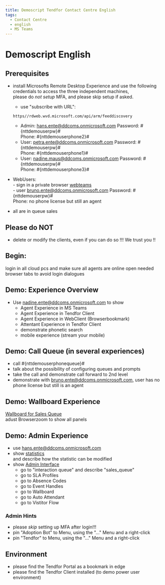```yaml
---
title: Demoscript Tendfor Contact Centre English
tags:
  - Contact Centre
  - english
  - MS Teams
---
```


# Demoscript English

## Prerequisites
  - install Microsofts Remote Desktop Experience and use the following credentials to access the three independent machines,   
    please do _not setup_ MFA, and please skip setup if asked.
    - use "subscribe with URL": 
    ```
    https//rdweb.wvd.microsoft.com/api/arm/feeddiscovery
    ```
    - Admin: hans.ente@ddcoms.onmicrosoft.com Password: #{nttdemouserpw}#   
      Phone:  #{nttdemouserphone2}#
    - User: petra.ente@ddcoms.onmicrosoft.com Password: #{nttdemouserpw}#   
      Phone: #{nttdemouserphone1}#
    - User: nadine.maus@ddcoms.onmicrosoft.com Password: #{nttdemouserpw}#   
      Phone: #{nttdemouserphone3}#
 
   - WebUsers:   
    - sign in a private browser [webteams](https://teams.office.com)   
    - user bruno.ente@ddcoms.onmicrosoft.com Password: #{nttdemouserpw}#   
      Phone: no phone license but still an agent   
   - all  are in queue sales
      
## Please do NOT
  - delete or modify the clients, even if you can do so !!! We trust you !!

## Begin:
login in all cloud pcs and make sure all agents are online
open needed browser tabs to avoid login dialogues

## Demo: Experience Overview
  - Use nadine.ente@ddcoms.onmicrosoft.com to show
    -  Agent Experience in MS Teams
    -  Agent Experience in Tendfor Client
    -  Agent Experience in WebClient (Browserbookmark)
    -  Attentant Experience in Tendfor Client
      -   demonstrate phonetic search
    - mobile experience (stream your mobile)

## Demo: Call Queue (in several experiences)
  - call #{nttdemouserphonequeue}#
  - talk about the possibility of configuring queues and prompts
  - take the call and demonstrate call forward to 2nd level
  - demonstrate with bruno.ente@ddcoms.onmicrosoft.com, user has no phone license but still is an agent

## Demo: Wallboard Experience
  [Wallboard for Sales Queue](https://tendforhosting.cloudspace.se/wb/1)   
  adust Browserzoom to show all panels
  
## Demo: Admin Experience
  - use hans.ente@ddcoms.onmicrosoft.com
  - show [statistics](https://tendforhosting.cloudspace.se/statistics/queue)   
    and describe how the statistic can be modified
  - show [Admin Interface](https://tendforhosting.cloudspace.se/admin)
    - go to "interaction queue" and describe "sales_queue"
    - go to SLA Profiles
    - go to Absence Codes
    - go to Event Handles
    - go to Wallboard
    - go to Auto Attendant 
    - go to Vistitor Flow


### Admin Hints   
  - please *skip* setting up MFA after login!!!
  - pin "Adoption Bot" to Menu, using the "..." Menu and a right-click
  - pin "Tendfor" to Menu, using the "..." Menu and a right-click

## Environment 
  - please find the Tendfor Portal as a bookmark in edge
  - please find the Tendfor Client installed (to demo power user environment)
